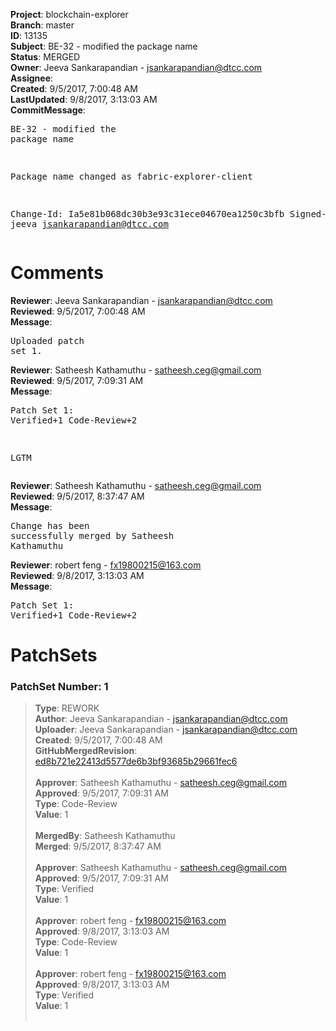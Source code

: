 <strong>Project</strong>: blockchain-explorer<br><strong>Branch</strong>: master<br><strong>ID</strong>: 13135<br><strong>Subject</strong>: BE-32 - modified the package  name<br><strong>Status</strong>: MERGED<br><strong>Owner</strong>: Jeeva Sankarapandian - jsankarapandian@dtcc.com<br><strong>Assignee</strong>:<br><strong>Created</strong>: 9/5/2017, 7:00:48 AM<br><strong>LastUpdated</strong>: 9/8/2017, 3:13:03 AM<br><strong>CommitMessage</strong>:<br><pre>BE-32 - modified the package  name

Package name changed as fabric-explorer-client

Change-Id: Ia5e81b068dc30b3e93c31ece04670ea1250c3bfb
Signed-off-by: jeeva <jsankarapandian@dtcc.com>
</pre><h1>Comments</h1><strong>Reviewer</strong>: Jeeva Sankarapandian - jsankarapandian@dtcc.com<br><strong>Reviewed</strong>: 9/5/2017, 7:00:48 AM<br><strong>Message</strong>: <pre>Uploaded patch set 1.</pre><strong>Reviewer</strong>: Satheesh Kathamuthu - satheesh.ceg@gmail.com<br><strong>Reviewed</strong>: 9/5/2017, 7:09:31 AM<br><strong>Message</strong>: <pre>Patch Set 1: Verified+1 Code-Review+2

LGTM</pre><strong>Reviewer</strong>: Satheesh Kathamuthu - satheesh.ceg@gmail.com<br><strong>Reviewed</strong>: 9/5/2017, 8:37:47 AM<br><strong>Message</strong>: <pre>Change has been successfully merged by Satheesh Kathamuthu</pre><strong>Reviewer</strong>: robert feng - fx19800215@163.com<br><strong>Reviewed</strong>: 9/8/2017, 3:13:03 AM<br><strong>Message</strong>: <pre>Patch Set 1: Verified+1 Code-Review+2</pre><h1>PatchSets</h1><h3>PatchSet Number: 1</h3><blockquote><strong>Type</strong>: REWORK<br><strong>Author</strong>: Jeeva Sankarapandian - jsankarapandian@dtcc.com<br><strong>Uploader</strong>: Jeeva Sankarapandian - jsankarapandian@dtcc.com<br><strong>Created</strong>: 9/5/2017, 7:00:48 AM<br><strong>GitHubMergedRevision</strong>: [ed8b721e22413d5577de6b3bf93685b29661fec6](https://github.com/hyperledger-gerrit-archive/blockchain-explorer/commit/ed8b721e22413d5577de6b3bf93685b29661fec6)<br><br><strong>Approver</strong>: Satheesh Kathamuthu - satheesh.ceg@gmail.com<br><strong>Approved</strong>: 9/5/2017, 7:09:31 AM<br><strong>Type</strong>: Code-Review<br><strong>Value</strong>: 1<br><br><strong>MergedBy</strong>: Satheesh Kathamuthu<br><strong>Merged</strong>: 9/5/2017, 8:37:47 AM<br><br><strong>Approver</strong>: Satheesh Kathamuthu - satheesh.ceg@gmail.com<br><strong>Approved</strong>: 9/5/2017, 7:09:31 AM<br><strong>Type</strong>: Verified<br><strong>Value</strong>: 1<br><br><strong>Approver</strong>: robert feng - fx19800215@163.com<br><strong>Approved</strong>: 9/8/2017, 3:13:03 AM<br><strong>Type</strong>: Code-Review<br><strong>Value</strong>: 1<br><br><strong>Approver</strong>: robert feng - fx19800215@163.com<br><strong>Approved</strong>: 9/8/2017, 3:13:03 AM<br><strong>Type</strong>: Verified<br><strong>Value</strong>: 1<br><br></blockquote>